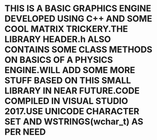 # THIS IS A BASIC GRAPHICS ENGINE DEVELOPED USING C++ AND SOME COOL MATRIX TRICKERY.THE LIBRARY HEADER.h ALSO CONTAINS SOME CLASS METHODS ON BASICS OF A PHYSICS ENGINE.WILL ADD SOME MORE STUFF BASED ON THIS SMALL LIBRARY IN NEAR FUTURE.CODE COMPILED IN VISUAL STUDIO 2017.USE UNICODE CHARACTER SET AND WSTRINGS(wchar_t) AS PER NEED
